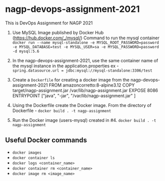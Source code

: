 # nagp-devops-assignment-2021
This is DevOps Assignment for NAGP 2021
1. Use MySQL Image published by Docker Hub (https://hub.docker.com/_/mysql/)
Command to run the mysql container
`docker run --name mysql-standalone -e MYSQL_ROOT_PASSWORD=password -e MYSQL_DATABASE=test -e MYSQL_USER=sa -e MYSQL_PASSWORD=password -d mysql:5.6`

2. In the nagp-devops-assignment-2021, use the same container name of the mysql instance in the application.properties
ex - `spring.datasource.url = jdbc:mysql://mysql-standalone:3306/test`

3. Create a `Dockerfile` for creating a docker image from the nagp-devops-assignment-2021
FROM amazoncorretto:8-alpine3.12
COPY target/nagp-assignment.jar /var/lib/nagp-assignment.jar
EXPOSE 8086
ENTRYPOINT ["java", "-jar", "/var/lib/nagp-assignment.jar" ]

4. Using the Dockerfile create the Docker image.
From the directory of Dockerfile - `docker build . -t nagp-assignment`

5. Run the Docker image (users-mysql) created in #4.
`docker build . -t nagp-assignment`

## Useful Docker commands
- `docker images`
- `docker container ls`
- `docker logs <container_name>`
- `docker container rm <container_name>`
- `docker image rm <image_name>`
